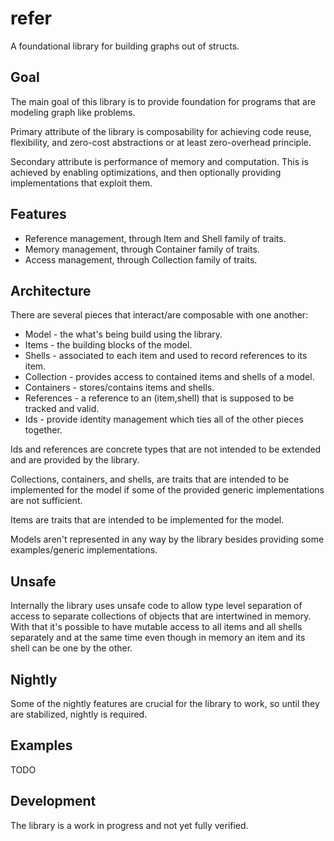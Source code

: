 # refer

A foundational library for building graphs out of structs.

## Goal
The main goal of this library is to provide foundation for programs
that are modeling graph like problems.

Primary attribute of the library is composability for achieving code reuse,
flexibility, and zero-cost abstractions or at least zero-overhead principle.

Secondary attribute is performance of memory and computation. This is achieved
by enabling optimizations, and then optionally providing implementations
that exploit them.

## Features
- Reference management, through Item and Shell family of traits.
- Memory management, through Container family of traits.
- Access management, through Collection family of traits.

## Architecture
There are several pieces that interact/are composable with one another:
- Model - the what's being build using the library.
- Items - the building blocks of the model.
- Shells - associated to each item and used to record references to its item.
- Collection - provides access to contained items and shells of a model.
- Containers - stores/contains items and shells.
- References - a reference to an (item,shell) that is supposed to be tracked and valid.
- Ids - provide identity management which ties all of the other pieces together.

Ids and references are concrete types that are not intended to be extended and are provided
by the library.

Collections, containers, and shells, are traits that are intended to be implemented
for the model if some of the provided generic implementations are not sufficient.

Items are traits that are intended to be implemented for the model.

Models aren't represented in any way by the library besides providing some examples/generic implementations.

## Unsafe
Internally the library uses unsafe code to allow type level separation of access to separate collections of
objects that are intertwined in memory. With that it's possible to have mutable access to all items and all shells
separately and at the same time even though in memory an item and its shell can be one by the other.


## Nightly
Some of the nightly features are crucial for the library to work, so until they are stabilized, nightly is required.

## Examples
TODO

## Development
The library is a work in progress and not yet fully verified.